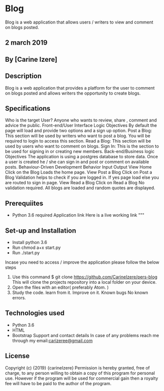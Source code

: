 # Blog

Blog is a web application that allows users / writers to view and comment on blogs posted.

## 2 march 2019

## By [Carine Izere]

## Description

Blog is a web application that provides a platform for the user to comment on blogs posted and allows writers the opportunity to create blogs.

## Specifications

Who is the target User?
Anyone who wants to review, share , comment and advice the public.
Front-end/User Interface Logic Objectives
By default the page will load and provide two options and a sign up option.
Post a Blog: This section will be used by writers who want to post a blog. You will be required to login to access this section.
Read a Blog: This section will be used by users who want to comment on blogs.
Sign In: This is the section to be used for signing in or creating new members.
Back-end/Business logic Objectives
The application is using a postgres database to store data.
Once a user is created he / she can sign in and post or comment on available posts.
Behaviour-Driven Development
Behavior Input Output
View Home Click on the Blog Loads the home page.
View Post a Blog Click on Post a Blog Validation helps to check if you are logged in. If yes page load else you are routed to sign in page.
View Read a Blog Click on Read a Blog No validation required. All blogs are loaded and random quotes are displayed.

## Prerequiites

- Python 3.6 required
  Application link
  Here is a live working link """

## Set-up and Installation

- Install python 3.6
- Run chmod a+x start.py
- Run ./start.py

Incase you need to access / improve the application please follow the below steps

1.  Use this command \$ git clone <https://github.com/CarineIzere/pers-blog>
    This will clone the projects repository into a local folder on your device.
2.  Open the files with an editor( preferably Atom. )
3.  Study the code. learn from it. Improve on it.
    Known bugs
    No known errors.

## Technologies used

- Python 3.6
- HTML
- Bootstrap
  Support and contact details
  In case of any problems reach me through my email:carizeree@gmail.com

## License

Copyright (c) {2019} {carineIzere} Permission is hereby granted, free of charge, to any person willing to obtain a copy of this program for personal use. However if the program will be used for commercial gain then a royalty fee will have to be paid to the author of the program.
